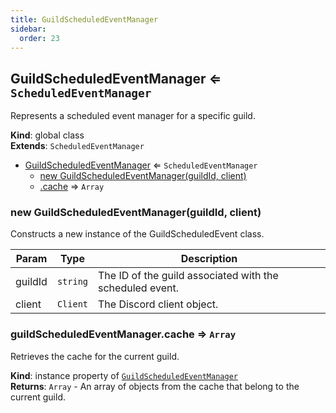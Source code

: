 ```yaml
---
title: GuildScheduledEventManager
sidebar:
  order: 23
---
```




## GuildScheduledEventManager ⇐ <code>ScheduledEventManager</code>
Represents a scheduled event manager for a specific guild.

**Kind**: global class  
**Extends**: <code>ScheduledEventManager</code>  

* [GuildScheduledEventManager](#GuildScheduledEventManager) ⇐ <code>ScheduledEventManager</code>
    * [new GuildScheduledEventManager(guildId, client)](#new_GuildScheduledEventManager_new)
    * [.cache](#GuildScheduledEventManager+cache) ⇒ <code>Array</code>

<a name="new_GuildScheduledEventManager_new"></a>

### new GuildScheduledEventManager(guildId, client)
Constructs a new instance of the GuildScheduledEvent class.


| Param | Type | Description |
| --- | --- | --- |
| guildId | <code>string</code> | The ID of the guild associated with the scheduled event. |
| client | <code>Client</code> | The Discord client object. |

<a name="GuildScheduledEventManager+cache"></a>

### guildScheduledEventManager.cache ⇒ <code>Array</code>
Retrieves the cache for the current guild.

**Kind**: instance property of [<code>GuildScheduledEventManager</code>](#GuildScheduledEventManager)  
**Returns**: <code>Array</code> - An array of objects from the cache that belong to the current guild.  
